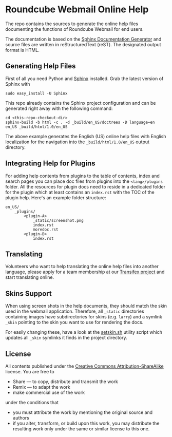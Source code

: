 Roundcube Webmail Online Help
=============================

The repo contains the sources to generate the online help files documenting
the functions of Roundcube Webmail for end users.

The documentation is based on the [Sphinx Documentation Generator][sphinx] and
source files are written in reStructuredText (reST). The designated output format is HTML.


Generating Help Files
---------------------

First of all you need Python and [Sphinx][sphinx] installed. Grab the latest version of Sphinx with

	sudo easy_install -U Sphinx

This repo already contains the Sphinx project configuration and can be generated
right away with the following command:

	cd <this-repo-checkout-dir>
	sphinx-build -b html -c . -d _build/en_US/doctrees -D language=en en_US _build/html/1.0/en_US

The above example generates the English (US) online help files with English localization
for the navigation into the `_build/html/1.0/en_US` output directory.


Integrating Help for Plugins
----------------------------

For adding help contents from plugins to the table of contents, index and search pages you can
place doc files from plugins into the `<lang>/plugins` folder. All the resources for plugin docs need
to reside in a dedicated folder for the plugin which at least contains an `index.rst` with the TOC
of the plugin help. Here's an example folder structure:

    en_US/
        _plugins/
            <plugin-A>
                _static/screenshot.png
                index.rst
                moredoc.rst
            <plugin-B>
                index.rst


Translating
-----------

Volunteers who want to help translating the online help files into another language, please apply
for a team membership at our [Transifex project][transifex] and start translating online.


Skins Support
-------------

When using screen shots in the help documents, they should match the skin used in the webmail application.
Therefore, all `_static` directories containing images have subdirectories for skins (e.g. `larry`) and a
symlink `_skin` pointing to the skin you want to use for rendering the docs.

For easily changing these, have a look at the [setskin.sh](setskin.sh) utility script which updates all
`_skin` symlinks it finds in the project directory.


License
-------

All contents published under the [Creative Commons Attribution-ShareAlike][cc-by-sa] license.
You are free to

* Share — to copy, distribute and transmit the work
* Remix — to adapt the work
* make commercial use of the work

under the conditions that

* you must attribute the work by mentioning the original source and authors
* if you alter, transform, or build upon this work, you may distribute the resulting work only under the same or similar license to this one.


[sphinx]: http://sphinx-doc.org
[github-fork]: https://help.github.com/articles/fork-a-repo
[github-pull]: https://help.github.com/articles/using-pull-requests
[cc-by-sa]: http://creativecommons.org/licenses/by-sa/3.0/
[transifex]: https://www.transifex.com/projects/p/roundcube-webmail-help
